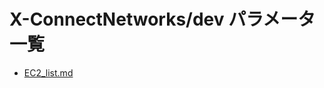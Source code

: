 # X-ConnectNetworks/dev パラメータ一覧

- [EC2_list.md](https://x-connectnetworks.github.io/document/X-ConnectNetworks/dev/EC2_list.html)
